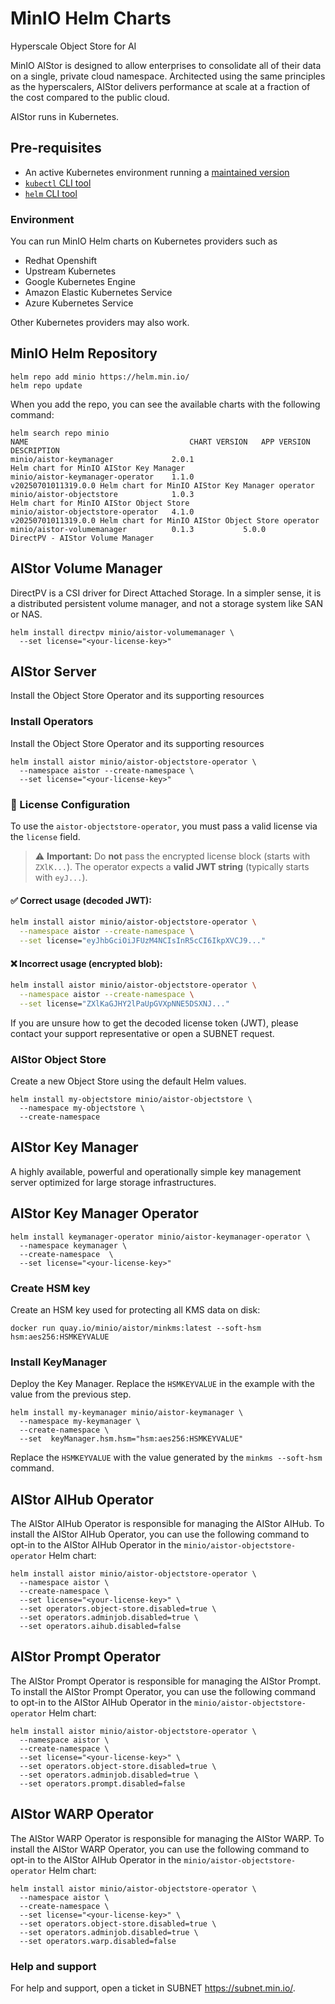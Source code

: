 # MinIO Helm Charts

Hyperscale Object Store for AI

MinIO AIStor is designed to allow enterprises to consolidate all of
their data on a single, private cloud namespace. Architected using
the same principles as the hyperscalers, AIStor delivers performance
at scale at a fraction of the cost compared to the public cloud.

AIStor runs in Kubernetes.

## Pre-requisites

* An active Kubernetes environment running a [maintained version](https://kubernetes.io/releases/)
* [`kubectl` CLI tool](https://kubernetes.io/docs/tasks/tools/#kubectl)
* [`helm` CLI tool](https://helm.sh/docs/intro/install/)

### Environment

You can run MinIO Helm charts on Kubernetes providers such as

- Redhat Openshift
- Upstream Kubernetes
- Google Kubernetes Engine
- Amazon Elastic Kubernetes Service
- Azure Kubernetes Service

Other Kubernetes providers may also work.

## MinIO Helm Repository

```shell
helm repo add minio https://helm.min.io/
helm repo update
```

When you add the repo, you can see the available charts with the following command:
```shell
helm search repo minio
NAME                                   	CHART VERSION	APP VERSION        	DESCRIPTION                                      
minio/aistor-keymanager          	2.0.1        	                   	Helm chart for MinIO AIStor Key Manager          
minio/aistor-keymanager-operator 	1.1.0        	v20250701011319.0.0	Helm chart for MinIO AIStor Key Manager operator 
minio/aistor-objectstore         	1.0.3        	                   	Helm chart for MinIO AIStor Object Store         
minio/aistor-objectstore-operator	4.1.0        	v20250701011319.0.0	Helm chart for MinIO AIStor Object Store operator
minio/aistor-volumemanager       	0.1.3        	5.0.0              	DirectPV - AIStor Volume Manager          
```

## AIStor Volume Manager

DirectPV is a CSI driver for Direct Attached Storage. In a simpler sense, it is a distributed persistent volume manager, and not a storage system like SAN or NAS.

```shell
helm install directpv minio/aistor-volumemanager \
  --set license="<your-license-key>"
```

## AIStor Server

Install the Object Store Operator and its supporting resources

### Install Operators

Install the Object Store Operator and its supporting resources

```shell
helm install aistor minio/aistor-objectstore-operator \
  --namespace aistor --create-namespace \
  --set license="<your-license-key>"
```

### 🔐 License Configuration

To use the `aistor-objectstore-operator`, you must pass a valid license via the `license` field.

> ⚠️ **Important:** Do **not** pass the encrypted license block (starts with `ZXlK...`). The operator expects a **valid JWT string** (typically starts with `eyJ...`).

#### ✅ Correct usage (decoded JWT):

```bash
helm install aistor minio/aistor-objectstore-operator \
  --namespace aistor --create-namespace \
  --set license="eyJhbGciOiJFUzM4NCIsInR5cCI6IkpXVCJ9..."
```

#### ❌ Incorrect usage (encrypted blob):

```bash
helm install aistor minio/aistor-objectstore-operator \
  --namespace aistor --create-namespace \
  --set license="ZXlKaGJHY2lPaUpGVXpNNE5DSXNJ..."
```

If you are unsure how to get the decoded license token (JWT), please contact your support representative or open a SUBNET request.

### AIStor Object Store

Create a new Object Store using the default Helm values.

```shell
helm install my-objectstore minio/aistor-objectstore \
  --namespace my-objectstore \
  --create-namespace
```

## AIStor Key Manager

A highly available, powerful and operationally simple key management server optimized for large storage infrastructures.

## AIStor Key Manager Operator

```shell
helm install keymanager-operator minio/aistor-keymanager-operator \
  --namespace keymanager \
  --create-namespace  \
  --set license="<your-license-key>"
```

### Create HSM key

Create an HSM key used for protecting all KMS data on disk:

```shell
docker run quay.io/minio/aistor/minkms:latest --soft-hsm
hsm:aes256:HSMKEYVALUE
```

### Install KeyManager

Deploy the Key Manager. Replace the `HSMKEYVALUE` in the example with the value from the previous step.

```shell
helm install my-keymanager minio/aistor-keymanager \
  --namespace my-keymanager \
  --create-namespace \
  --set  keyManager.hsm.hsm="hsm:aes256:HSMKEYVALUE"
```

Replace the `HSMKEYVALUE` with the value generated by the `minkms --soft-hsm` command.

## AIStor AIHub Operator

The AIStor AIHub Operator is responsible for managing the AIStor AIHub.
To install the AIStor AIHub Operator, you can use the following command to opt-in to the AIStor AIHub Operator in the 
`minio/aistor-objectstore-operator` Helm chart:

```shell
helm install aistor minio/aistor-objectstore-operator \
  --namespace aistor \
  --create-namespace \
  --set license="<your-license-key>" \
  --set operators.object-store.disabled=true \
  --set operators.adminjob.disabled=true \
  --set operators.aihub.disabled=false
```

## AIStor Prompt Operator
The AIStor Prompt Operator is responsible for managing the AIStor Prompt.
To install the AIStor Prompt Operator, you can use the following command to opt-in to the AIStor AIHub Operator in the
`minio/aistor-objectstore-operator` Helm chart:

```shell
helm install aistor minio/aistor-objectstore-operator \
  --namespace aistor \
  --create-namespace \
  --set license="<your-license-key>" \
  --set operators.object-store.disabled=true \
  --set operators.adminjob.disabled=true \
  --set operators.prompt.disabled=false
```

## AIStor WARP Operator

The AIStor WARP Operator is responsible for managing the AIStor WARP.
To install the AIStor WARP Operator, you can use the following command to opt-in to the AIStor AIHub Operator in the
`minio/aistor-objectstore-operator` Helm chart:

```shell
helm install aistor minio/aistor-objectstore-operator \
  --namespace aistor \
  --create-namespace \
  --set license="<your-license-key>" \
  --set operators.object-store.disabled=true \
  --set operators.adminjob.disabled=true \
  --set operators.warp.disabled=false
```

### Help and support

For help and support, open a ticket in SUBNET https://subnet.min.io/.
